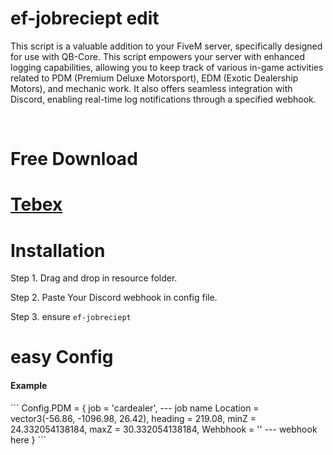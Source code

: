 # ef-jobreciept edit

This script is a valuable addition to your FiveM server, specifically designed for use with QB-Core. This script empowers your server with enhanced logging capabilities, allowing you to keep track of various in-game activities related to PDM (Premium Deluxe Motorsport), EDM (Exotic Dealership Motors), and mechanic work. It also offers seamless integration with Discord, enabling real-time log notifications through a specified webhook.

<br>

# Free Download
# [Tebex](https://ef-productions.tebex.io/package/5982822)

# Installation
Step 1.  Drag and drop in resource folder.

Step 2. Paste Your Discord webhook in config file.

Step 3. ensure `ef-jobreciept`


# easy Config
<h4>Example</h4>
```
Config.PDM = {
    job = 'cardealer',   --- job name
    Location = vector3(-56.86, -1096.98, 26.42),
    heading = 219.08,
    minZ = 24.332054138184,
    maxZ = 30.332054138184,
    Wehbhook = '' --- webhook here
}
```

